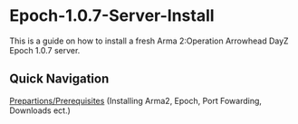 # Epoch-1.0.7-Server-Install
This is a guide on how to install a fresh Arma 2:Operation Arrowhead DayZ Epoch 1.0.7 server.
## Quick Navigation 
[Prepartions/Prerequisites](../writeup/Preparations.md) (Installing Arma2, Epoch, Port Fowarding, Downloads ect.)
